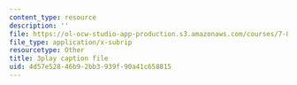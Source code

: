 ```yaml
---
content_type: resource
description: ''
file: https://ol-ocw-studio-app-production.s3.amazonaws.com/courses/7-01sc-fundamentals-of-biology-fall-2011/4d57e52846b92bb3939f90a41c658815_qY0ixUWJx0g.srt
file_type: application/x-subrip
resourcetype: Other
title: 3play caption file
uid: 4d57e528-46b9-2bb3-939f-90a41c658815
---
```

